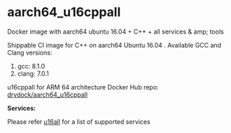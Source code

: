 # aarch64_u16cppall
Docker image with aarch64 ubuntu 16.04 + C++ + all services & amp; tools

Shippable CI image for C++ on aarch64 Ubuntu 16.04 . Available GCC and Clang versions:

   1. gcc: 8.1.0
   2. clang: 7.0.1

u16cppall for ARM 64 architecture Docker Hub repo: [drydock/aarch64_u16cppall](https://hub.docker.com/r/drydock/aarch64_u16cppall/)

  
**Services:**

Please refer [u16all](https://github.com/dry-dock/aarch64_u16all) for a list of supported services

 
